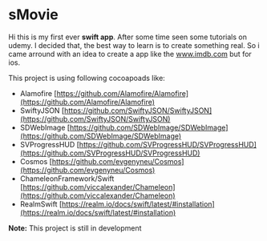 # sMovie
Hi this is my first ever **swift app**. After some time seen some tutorials on udemy. 
I decided that, the best way to learn is to create something real. So i came arround with an 
idea to create a app like the www.imdb.com but for ios.

This project is using following cocoapoads like:

 - Alamofire [https://github.com/Alamofire/Alamofire](https://github.com/Alamofire/Alamofire)
 - SwiftyJSON [https://github.com/SwiftyJSON/SwiftyJSON](https://github.com/SwiftyJSON/SwiftyJSON)
 - SDWebImage [https://github.com/SDWebImage/SDWebImage](https://github.com/SDWebImage/SDWebImage)
 -  SVProgressHUD [https://github.com/SVProgressHUD/SVProgressHUD](https://github.com/SVProgressHUD/SVProgressHUD)
 - Cosmos [https://github.com/evgenyneu/Cosmos](https://github.com/evgenyneu/Cosmos)
 - ChameleonFramework/Swift [https://github.com/viccalexander/Chameleon](https://github.com/viccalexander/Chameleon)
 -  RealmSwift [https://realm.io/docs/swift/latest/#installation](https://realm.io/docs/swift/latest/#installation)

**Note:** This project is still in development 
